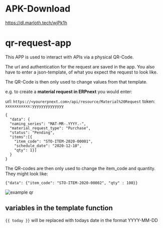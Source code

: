 # APK-Download 
https://dl.marloth.tech/wjPk1h

# qr-request-app

This APP is used to interact with APIs via a physical QR-Code. 

The url and authentication for the request are saved in the app. You also have to enter a json-template, of what you expect the request to look like. 

The QR-Code is then only used to change values from that template. 



e.g. to create a **material request in ERPnext** you would enter: 

url: `https://<yourerpnext.com>/api/resource/Material%20Request`
token: `xxxxxxxxxxx:yyyyyyyyyyyyyy`

```json-template: 
{
  "data": {
  "naming_series": "MAT-MR-.YYYY.-",
  "material_request_type": "Purchase",
  "status": "Pending",
  "items":[{
    "item_code": "STO-ITEM-2020-00001",
    "schedule_date": "2020-12-10",
    "qty": 1}]
  }
}
```


The QR-codes are then only used to change the item_code and quantity. They might look like: 

 `{"data": {"item_code": "STO-ITEM-2020-00002", "qty" : 100}}`
 
 
![example qr](https://api.qrserver.com/v1/create-qr-code/?data=+%7B%22data%22%3A+%7B%22item_code%22%3A+%22STO-ITEM-2020-00002%22%2C+%22qty%22+%3A+100%7D%7D&size=220x220&margin=0)

##  variables in the template function 

`{{ today }}`
will be replaced with todays date in the format YYYY-MM-DD
